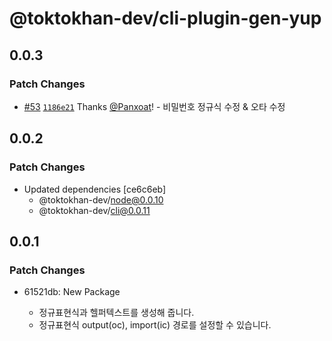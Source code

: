 # @toktokhan-dev/cli-plugin-gen-yup

## 0.0.3

### Patch Changes

- [#53](https://github.com/TOKTOKHAN-DEV/toktokhan-dev/pull/53) [`1186e21`](https://github.com/TOKTOKHAN-DEV/toktokhan-dev/commit/1186e2106b927a5609e158cd229b10cd761a931d) Thanks [@Panxoat](https://github.com/Panxoat)! - 비밀번호 정규식 수정 & 오타 수정

## 0.0.2

### Patch Changes

- Updated dependencies [ce6c6eb]
  - @toktokhan-dev/node@0.0.10
  - @toktokhan-dev/cli@0.0.11

## 0.0.1

### Patch Changes

- 61521db: New Package

  - 정규표현식과 헬퍼텍스트를 생성해 줍니다.
  - 정규표현식 output(oc), import(ic) 경로를 설정할 수 있습니다.
